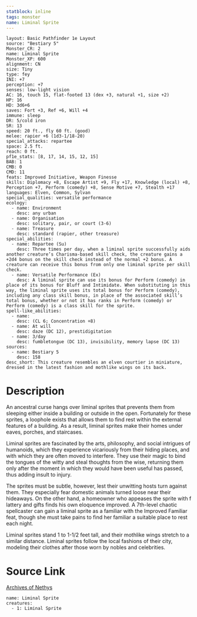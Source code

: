 ```yaml
---
statblock: inline
tags: monster
name: Liminal Sprite
---
```

```statblock
layout: Basic Pathfinder 1e Layout
source: "Bestiary 5"
Monster_CR: 2
name: Liminal Sprite
Monster_XP: 600
alignment: CN
size: Tiny
type: fey
INI: +7
perception: +7
senses: low-light vision
AC: 16, touch 15, flat-footed 13 (dex +3, natural +1, size +2)
HP: 16
HD: 3d6+6
saves: Fort +3, Ref +6, Will +4
immune: sleep
DR: 5/cold iron
SR: 13
speed: 20 ft., fly 60 ft. (good)
melee: rapier +6 (1d3-1/18-20)
special_attacks: repartee
space: 2.5 ft.
reach: 0 ft.
pf1e_stats: [8, 17, 14, 15, 12, 15]
BAB: 1
CMB: 0
CMD: 11
feats: Improved Initiative, Weapon Finesse
skills: Diplomacy +8, Escape Artist +9, Fly +17, Knowledge (local) +8, Perception +7, Perform (comedy) +8, Sense Motive +7, Stealth +17
languages: Elven, Common, Sylvan
special_qualities: versatile performance
ecology:
  - name: Environment
    desc: any urban
  - name: Organisation
    desc: solitary, pair, or court (3-6)
  - name: Treasure
    desc: standard (rapier, other treasure)
special_abilities:
  - name: Repartee (Su)
    desc: Three times per day, when a liminal sprite successfully aids another creature’s Charisma-based skill check, the creature gains a +2d4 bonus on the skill check instead of the normal +2 bonus. A creature can receive this bonus from only one liminal sprite per skill check.
  - name: Versatile Performance (Ex)
    desc: A liminal sprite can use its bonus for Perform (comedy) in place of its bonus for Bluff and Intimidate. When substituting in this way, the liminal sprite uses its total bonus for Perform (comedy), including any class skill bonus, in place of the associated skill’s total bonus, whether or not it has ranks in Perform (comedy) or Perform (comedy) is a class skill for the sprite.
spell-like_abilities:
  - name:
    desc: (CL 6; Concentration +8)
  - name: At will
    desc: daze (DC 12), prestidigitation
  - name: 3/day
    desc: fumbletongue (DC 13), invisibility, memory lapse (DC 13)
sources:
  - name: Bestiary 5
    desc: 158
desc_short: This creature resembles an elven courtier in miniature, dressed in the latest fashion and mothlike wings on its back.
```
# Description
An ancestral curse hangs over liminal sprites that prevents them from sleeping either inside a building or outside in the open. Fortunately for these sprites, a loophole exists that allows them to find rest within the external features of a building. As a result, liminal sprites make their homes under eaves, porches, and staircases.

 Liminal sprites are fascinated by the arts, philosophy, and social intrigues of humanoids, which they experience vicariously from their hiding places, and with which they are often moved to interfere. They use their magic to bind the tongues of the witty and steal thoughts from the wise, returning them only after the moment in which they would have been useful has passed, thus adding insult to injury.

 The sprites must be subtle, however, lest their unwitting hosts turn against them. They especially fear domestic animals turned loose near their hideaways. On the other hand, a homeowner who appeases the sprite with f lattery and gifts finds his own eloquence improved. A 7th-level chaotic spellcaster can gain a liminal sprite as a familiar with the Improved Familiar feat, though she must take pains to find her familiar a suitable place to rest each night.

 Liminal sprites stand 1 to 1-1/2 feet tall, and their mothlike wings stretch to a similar distance. Liminal sprites follow the local fashions of their city, modeling their clothes after those worn by nobles and celebrities.
# Source Link
[Archives of Nethys](https://aonprd.com/MonsterDisplay.aspx?ItemName=Liminal%20Sprite)
```encounter-table
name: Liminal Sprite
creatures:
  - 1: Liminal Sprite
```
